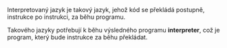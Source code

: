 Interpretovaný jazyk je takový jazyk, jehož kód se překládá postupně, instrukce po instrukci, za běhu programu.

Takového jazyky potřebují k běhu výsledného programu **interpreter**, což je program, který bude instrukce za běhu překládat.